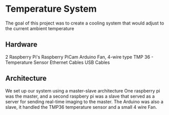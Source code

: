 # Temperature System

The goal of this project was to create a cooling system that would adjust to the current ambient temperature

## Hardware

2 Raspberry Pi's
Raspberry PiCam
Arduino
Fan, 4-wire type
TMP 36 - Temperature Sensor
Ethernet Cables
USB Cables

## Architecture

We set up our system using a master-slave architecture
One raspberry pi was the master, and a second raspbery pi was a slave
that served as a server for sending real-time imaging to the master.
The Arduino was also a slave, it handled the TMP36 temperature sensor and a small 4 wire Fan.
